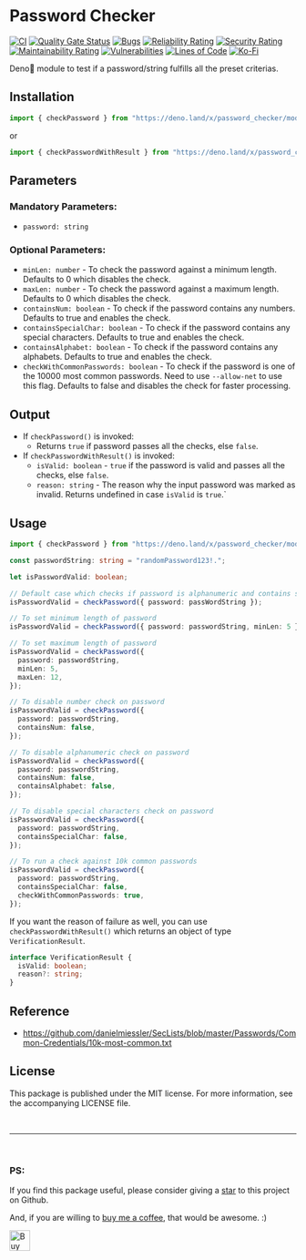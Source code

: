 # Password Checker

[![CI](https://github.com/arghyadeep-k/deno-password-checker/actions/workflows/deno-ci.yml/badge.svg?branch=main)](https://github.com/arghyadeep-k/deno-password-checker/actions/workflows/deno-ci.yml)
[![Quality Gate Status](https://sonarcloud.io/api/project_badges/measure?project=arghyadeep-k_deno-password-checker&metric=alert_status)](https://sonarcloud.io/dashboard?id=arghyadeep-k_deno-password-checker)
[![Bugs](https://sonarcloud.io/api/project_badges/measure?project=arghyadeep-k_deno-password-checker&metric=bugs)](https://sonarcloud.io/dashboard?id=arghyadeep-k_deno-password-checker)
[![Reliability Rating](https://sonarcloud.io/api/project_badges/measure?project=arghyadeep-k_deno-password-checker&metric=reliability_rating)](https://sonarcloud.io/dashboard?id=arghyadeep-k_deno-password-checker)
[![Security Rating](https://sonarcloud.io/api/project_badges/measure?project=arghyadeep-k_deno-password-checker&metric=security_rating)](https://sonarcloud.io/dashboard?id=arghyadeep-k_deno-password-checker)
[![Maintainability Rating](https://sonarcloud.io/api/project_badges/measure?project=arghyadeep-k_deno-password-checker&metric=sqale_rating)](https://sonarcloud.io/dashboard?id=arghyadeep-k_deno-password-checker)
[![Vulnerabilities](https://sonarcloud.io/api/project_badges/measure?project=arghyadeep-k_deno-password-checker&metric=vulnerabilities)](https://sonarcloud.io/dashboard?id=arghyadeep-k_deno-password-checker)
[![Lines of Code](https://sonarcloud.io/api/project_badges/measure?project=arghyadeep-k_deno-password-checker&metric=ncloc)](https://sonarcloud.io/dashboard?id=arghyadeep-k_deno-password-checker)
[![Ko-Fi](https://img.shields.io/badge/buy%20me%20a%20coffee-donate-yellow.svg)](https://ko-fi.com/arghyadeep)

Deno🦕 module to test if a password/string fulfills all the preset criterias.

## Installation

```typescript
import { checkPassword } from "https://deno.land/x/password_checker/mod.ts";
```

or

```typescript
import { checkPasswordWithResult } from "https://deno.land/x/password_checker/mod.ts";
```

## Parameters

### Mandatory Parameters:

- `password: string`

### Optional Parameters:

- `minLen: number` - To check the password against a minimum length. Defaults to
  0 which disables the check.
- `maxLen: number` - To check the password against a maximum length. Defaults to
  0 which disables the check.
- `containsNum: boolean` - To check if the password contains any numbers.
  Defaults to true and enables the check.
- `containsSpecialChar: boolean` - To check if the password contains any special
  characters. Defaults to true and enables the check.
- `containsAlphabet: boolean` - To check if the password contains any alphabets.
  Defaults to true and enables the check.
- `checkWithCommonPasswords: boolean` - To check if the password is one of the
  10000 most common passwords. Need to use `--allow-net` to use this flag.
  Defaults to false and disables the check for faster processing.

## Output

- If `checkPassword()` is invoked:
  - Returns `true` if password passes all the checks, else `false`.
- If `checkPasswordWithResult()` is invoked:
  - `isValid: boolean` - `true` if the password is valid and passes all the
    checks, else `false`.
  - `reason: string` - The reason why the input password was marked as invalid.
    Returns undefined in case `isValid` is `true`.`

## Usage

```typescript
import { checkPassword } from "https://deno.land/x/password_checker/mod.ts";

const passwordString: string = "randomPassword123!.";

let isPasswordValid: boolean;

// Default case which checks if password is alphanumeric and contains special characters
isPasswordValid = checkPassword({ password: passWordString });

// To set minimum length of password
isPasswordValid = checkPassword({ password: passwordString, minLen: 5 });

// To set maximum length of password
isPasswordValid = checkPassword({
  password: passwordString,
  minLen: 5,
  maxLen: 12,
});

// To disable number check on password
isPasswordValid = checkPassword({
  password: passwordString,
  containsNum: false,
});

// To disable alphanumeric check on password
isPasswordValid = checkPassword({
  password: passwordString,
  containsNum: false,
  containsAlphabet: false,
});

// To disable special characters check on password
isPasswordValid = checkPassword({
  password: passwordString,
  containsSpecialChar: false,
});

// To run a check against 10k common passwords
isPasswordValid = checkPassword({
  password: passwordString,
  containsSpecialChar: false,
  checkWithCommonPasswords: true,
});
```

If you want the reason of failure as well, you can use
`checkPasswordWithResult()` which returns an object of type
`VerificationResult`.

```typescript
interface VerificationResult {
  isValid: boolean;
  reason?: string;
}
```

## Reference

- https://github.com/danielmiessler/SecLists/blob/master/Passwords/Common-Credentials/10k-most-common.txt

## License

This package is published under the MIT license. For more information, see the
accompanying LICENSE file.

<br>

---

<br>

### PS:

If you find this package useful, please consider giving a
[star](https://github.com/arghyadeep-k/deno-password-checker) to this project on
Github.

And, if you are willing to [buy me a coffee](https://ko-fi.com/arghyadeep), that
would be awesome. :)

<a href='https://ko-fi.com/arghyadeep' target='_blank'><img height='36' style='border:0px;height:36px;' src='https://cdn.ko-fi.com/cdn/kofi1.png?v=2' border='0' alt='Buy Me a Coffee at ko-fi.com' /></a>
